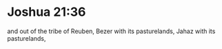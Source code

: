 # Joshua 21:36

and out of the tribe of Reuben, Bezer with its pasturelands, Jahaz with its pasturelands,
